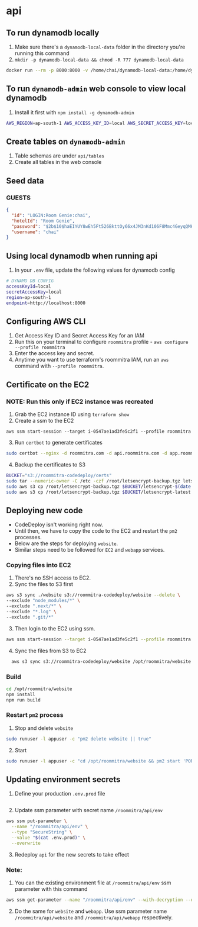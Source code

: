 # api

## To run dynamodb locally

1. Make sure there's a `dynamodb-local-data` folder in the directory you're running this command
2. `mkdir -p dynamodb-local-data && chmod -R 777 dynamodb-local-data`

```sh
docker run --rm -p 8000:8000 -v /home/chai/dynamodb-local-data:/home/dynamodblocal/data amazon/dynamodb-local -jar DynamoDBLocal.jar -sharedDb -dbPath /home/dynamodblocal/data
```

## To run `dynamodb-admin` web console to view local dynamodb

1. Install it first with `npm install -g dynamodb-admin`

```sh
AWS_REGION=ap-south-1 AWS_ACCESS_KEY_ID=local AWS_SECRET_ACCESS_KEY=local dynamodb-admin
```

## Create tables on `dynamodb-admin`

1. Table schemas are under `api/tables`
2. Create all tables in the web console

## Seed data

### GUESTS

```json
{
  "id": "LOGIN:Room Genie:chai",
  "hotelId": "Room Genie",
  "password": "$2b$10$haEIYUY8wEh5Ft526BkttOy66x4JM3nKd106F8Mmc4GeyqQMHSkx2",
  "username": "chai"
}
```

## Using local dynamodb when running api

1. In your `.env` file, update the following values for dynamodb config

```sh
# DYNAMO DB CONFIG
accessKeyId=local
secretAccessKey=local
region=ap-south-1
endpoint=http://localhost:8000
```

## Configuring AWS CLI

1. Get Access Key ID and Secret Access Key for an IAM
2. Run this on your terminal to configure `roommitra` profile - `aws configure --profile roommitra`
3. Enter the access key and secret.
4. Anytime you want to use terraform's roommitra IAM, run an `aws` command with `--profile roommitra`.

## Certificate on the EC2

### NOTE: Run this only if EC2 instance was recreated

1. Grab the EC2 instance ID using `terraform show`
2. Create a ssm to the EC2

```
aws ssm start-session --target i-0547ae1ad3fe5c2f1 --profile roommitra
```

3. Run `certbot` to generate certificates

```sh
sudo certbot --nginx -d roommitra.com -d api.roommitra.com -d app.roommitra.com --agree-tos -m chai@roommitra.com --redirect -n
```

4. Backup the certificates to S3

```sh
BUCKET="s3://roommitra-codedeploy/certs"
sudo tar --numeric-owner -C /etc -czf /root/letsencrypt-backup.tgz letsencrypt
sudo aws s3 cp /root/letsencrypt-backup.tgz $BUCKET/letsencrypt-$(date +%F).tgz
sudo aws s3 cp /root/letsencrypt-backup.tgz $BUCKET/letsencrypt-latest.tgz

```

## Deploying new code

- CodeDeploy isn't working right now.
- Until then, we have to copy the code to the EC2 and restart the `pm2` processes.
- Below are the steps for deploying `website`.
- Similar steps need to be followed for `EC2` and `webapp` services.

### Copying files into EC2

1. There's no SSH access to EC2.
2. Sync the files to S3 first

```sh
aws s3 sync ./website s3://roommitra-codedeploy/website --delete \
--exclude "node_modules/*" \
--exclude ".next/*" \
--exclude "*.log" \
--exclude ".git/*"
```

3. Then login to the EC2 using ssm.

```sh
aws ssm start-session --target i-0547ae1ad3fe5c2f1 --profile roommitra
```

4. Sync the files from S3 to EC2

```sh
  aws s3 sync s3://roommitra-codedeploy/website /opt/roommitra/website --delete
```

### Build

```sh
cd /opt/roommitra/website
npm install
npm run build
```

### Restart `pm2` process

1. Stop and delete `website`

```sh
sudo runuser -l appuser -c "pm2 delete website || true"
```

2. Start

```sh
sudo runuser -l appuser -c "cd /opt/roommitra/website && pm2 start 'PORT=3000 npm run start' --name website || true"
```

## Updating environment secrets

1. Define your production `.env.prod` file

```sh

```

2. Update ssm parameter with secret name `/roommitra/api/env`

```sh
aws ssm put-parameter \
  --name "/roommitra/api/env" \
  --type "SecureString" \
  --value "$(cat .env.prod)" \
  --overwrite
```

3. Redeploy `api` for the new secrets to take effect

### Note:

1. You can the existing environment file at `/roommitra/api/env` ssm parameter with this command

```sh
aws ssm get-parameter --name "/roommitra/api/env" --with-decryption --query "Parameter.Value" --output text
```

2. Do the same for `website` and `webapp`. Use ssm parameter name `/roommitra/api/website` and `/roommitra/api/webapp` respectively.
